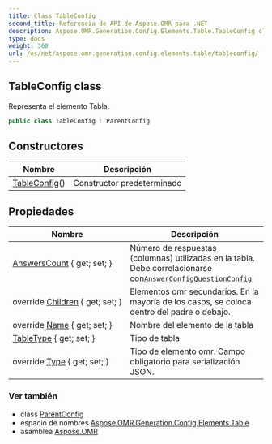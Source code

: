 ```yaml
---
title: Class TableConfig
second_title: Referencia de API de Aspose.OMR para .NET
description: Aspose.OMR.Generation.Config.Elements.Table.TableConfig clase. Representa el elemento Tabla.
type: docs
weight: 360
url: /es/net/aspose.omr.generation.config.elements.table/tableconfig/
---
```

## TableConfig class

Representa el elemento Tabla.

```csharp
public class TableConfig : ParentConfig
```

## Constructores

| Nombre | Descripción |
| --- | --- |
| [TableConfig](tableconfig/)() | Constructor predeterminado |

## Propiedades

| Nombre | Descripción |
| --- | --- |
| [AnswersCount](../../aspose.omr.generation.config.elements.table/tableconfig/answerscount/) { get; set; } | Número de respuestas (columnas) utilizadas en la tabla. Debe correlacionarse con[`AnswerConfig`](../../aspose.omr.generation.config.elements.parents/answerconfig/)[`QuestionConfig`](../questionconfig/) |
| override [Children](../../aspose.omr.generation.config.elements.table/tableconfig/children/) { get; set; } | Elementos omr secundarios. En la mayoría de los casos, se coloca dentro del padre o debajo. |
| override [Name](../../aspose.omr.generation.config.elements.table/tableconfig/name/) { get; set; } | Nombre del elemento de la tabla |
| [TableType](../../aspose.omr.generation.config.elements.table/tableconfig/tabletype/) { get; set; } | Tipo de tabla |
| override [Type](../../aspose.omr.generation.config.elements.table/tableconfig/type/) { get; set; } | Tipo de elemento omr. Campo obligatorio para serialización JSON. |

### Ver también

* class [ParentConfig](../../aspose.omr.generation.config/parentconfig/)
* espacio de nombres [Aspose.OMR.Generation.Config.Elements.Table](../../aspose.omr.generation.config.elements.table/)
* asamblea [Aspose.OMR](../../)


